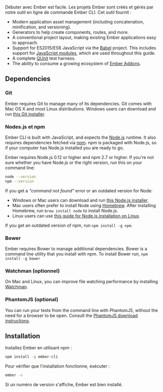 Débuter avec Ember est facile. Les projets Ember sont créés et gérés par notre outil en ligne de commande Ember CLI. Cet outil fournit :

* Modern application asset management (including concatenation, minification, and versioning).
* Generators to help create components, routes, and more.
* A conventional project layout, making existing Ember applications easy to approach.
* Support for ES2015/ES6 JavaScript via the [Babel](http://babeljs.io/docs/learn-es2015/) project. This includes support for [JavaScript modules](http://exploringjs.com/es6/ch_modules.html), which are used throughout this guide.
* A complete [QUnit](https://qunitjs.com/) test harness.
* The ability to consume a growing ecosystem of [Ember Addons](https://emberobserver.com/).

## Dependencies

### Git

Ember requires Git to manage many of its dependencies. Git comes with Mac OS X and most Linux distributions. Windows users can download and run [this Git installer](http://git-scm.com/download/win).

### Nodes.js et npm

Ember CLI is built with JavaScript, and expects the [Node.js](https://nodejs.org/) runtime. It also requires dependencies fetched via [npm](https://www.npmjs.com/). npm is packaged with Node.js, so if your computer has Node.js installed you are ready to go.

Ember requires Node.js 0.12 or higher and npm 2.7 or higher. If you're not sure whether you have Node.js or the right version, run this on your command line:

```bash
node --version
npm --version
```

If you get a *"command not found"* error or an outdated version for Node:

* Windows or Mac users can download and run [this Node.js installer](http://nodejs.org/en/download/).
* Mac users often prefer to install Node using [Homebrew](http://brew.sh/). After installing Homebrew, run `brew install node` to install Node.js.
* Linux users can use [this guide for Node.js installation on Linux](https://nodejs.org/en/download/package-manager/).

If you get an outdated version of npm, run `npm install -g npm`.

### Bower

Ember requires Bower to manage additional dependencies. Bower is a command line utility that you install with npm. To install Bower run, ```npm install -g bower```

### Watchman (optionnel)

On Mac and Linux, you can improve file watching performance by installing [Watchman](https://facebook.github.io/watchman/docs/install.html).

### PhantomJS (optional)

You can run your tests from the command line with PhantomJS, without the need for a browser to be open. Consult the [PhantomJS download instructions](http://phantomjs.org/download.html).

## Installation

Installez Ember en utilisant npm :

```bash
npm install -g ember-cli
```

Pour vérifier que l'installation fonctionne, exécuter :

```bash
ember -v
```

Si un numéro de version s'affiche, Ember est bien installé.